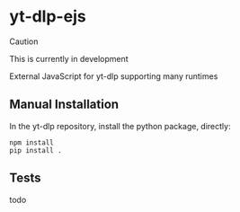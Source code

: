 # yt-dlp-ejs

> [!CAUTION]
> This is currently in development

External JavaScript for yt-dlp supporting many runtimes

## Manual Installation

In the yt-dlp repository, install the python package, directly:

```console
npm install
pip install .
```

## Tests

todo
